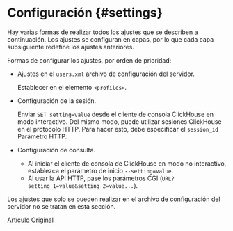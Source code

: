 # Configuración {#settings}

Hay varias formas de realizar todos los ajustes que se describen a continuación.
Los ajustes se configuran en capas, por lo que cada capa subsiguiente redefine los ajustes anteriores.

Formas de configurar los ajustes, por orden de prioridad:

- Ajustes en el `users.xml` archivo de configuración del servidor.

  Establecer en el elemento `<profiles>`.

- Configuración de la sesión.

  Enviar `SET setting=value` desde el cliente de consola ClickHouse en modo interactivo.
  Del mismo modo, puede utilizar sesiones ClickHouse en el protocolo HTTP. Para hacer esto, debe especificar el `session_id` Parámetro HTTP.

- Configuración de consulta.

  - Al iniciar el cliente de consola de ClickHouse en modo no interactivo, establezca el parámetro de inicio `--setting=value`.
  - Al usar la API HTTP, pase los parámetros CGI (`URL?setting_1=value&setting_2=value...`).

Los ajustes que solo se pueden realizar en el archivo de configuración del servidor no se tratan en esta sección.

[Artículo Original](https://clickhouse.tech/docs/es/operations/settings/) <!--hide-->
